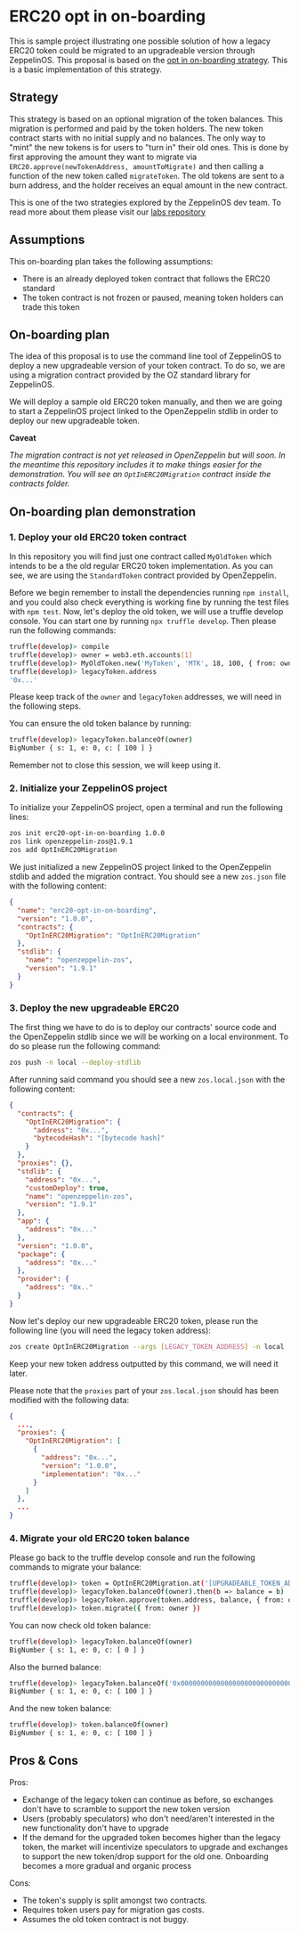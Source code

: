 # ERC20 opt in on-boarding

This is sample project illustrating one possible solution of how a legacy ERC20 token could be migrated to an 
upgradeable version through ZeppelinOS. This proposal is based on the [opt in on-boarding strategy](https://github.com/zeppelinos/labs/tree/master/migrating_legacy_token_opt_in). 
This is a basic implementation of this strategy.  
 
## Strategy

This strategy is based on an optional migration of the token balances. This migration is performed and paid by the 
token holders. The new token contract starts with no initial supply and no balances. The only way to "mint" the new 
tokens is for users to "turn in" their old ones. This is done by first approving the amount they want to migrate via 
`ERC20.approve(newTokenAddress, amountToMigrate)` and then calling a function of the new token called `migrateToken`. 
The old tokens are sent to a burn address, and the holder receives an equal amount in the new contract.


This is one of the two strategies explored by the ZeppelinOS dev team. To read more about them please visit our [labs 
repository](https://github.com/zeppelinos/labs)

## Assumptions

This on-boarding plan takes the following assumptions:
- There is an already deployed token contract that follows the ERC20 standard
- The token contract is not frozen or paused, meaning token holders can trade this token

## On-boarding plan

The idea of this proposal is to use the command line tool of ZeppelinOS to deploy a new upgradeable version of your 
token contract. To do so, we are using a migration contract provided by the OZ standard library for ZeppelinOS.  

We will deploy a sample old ERC20 token manually, and then we are going to start a ZeppelinOS project linked to the 
OpenZeppelin stdlib in order to deploy our new upgradeable token.   

**Caveat**

*The migration contract is not yet released in OpenZeppelin but will soon. In the meantime this repository includes it
to make things easier for the demonstration. You will see an `OptInERC20Migration` contract inside the contracts folder.*

## On-boarding plan demonstration

### 1. Deploy your old ERC20 token contract

In this repository you will find just one contract called `MyOldToken` which intends to be a the old regular ERC20 
token implementation. As you can see, we are using the `StandardToken` contract provided by OpenZeppelin. 

Before we begin remember to install the dependencies running `npm install`, and you could also check everything is 
working fine by running the test files with `npm test`. Now, let's deploy the old token, we will use a truffle develop 
console. You can start one by running `npx truffle develop`. Then please run the following commands:

```sh
truffle(develop)> compile
truffle(develop)> owner = web3.eth.accounts[1]
truffle(develop)> MyOldToken.new('MyToken', 'MTK', 18, 100, { from: owner }).then(i => legacyToken = i)
truffle(develop)> legacyToken.address
'0x...'
```

Please keep track of the `owner` and `legacyToken` addresses, we will need in the following steps.

You can ensure the old token balance by running:
```sh
truffle(develop)> legacyToken.balanceOf(owner)
BigNumber { s: 1, e: 0, c: [ 100 ] }
```

Remember not to close this session, we will keep using it.

### 2. Initialize your ZeppelinOS project

To initialize your ZeppelinOS project, open a terminal and run the following lines:

```sh
zos init erc20-opt-in-on-boarding 1.0.0
zos link openzeppelin-zos@1.9.1
zos add OptInERC20Migration
```

We just initialized a new ZeppelinOS project linked to the OpenZeppelin stdlib and added the migration contract.
You should see a new `zos.json` file with the following content:

```json
{
  "name": "erc20-opt-in-on-boarding",
  "version": "1.0.0",
  "contracts": {
    "OptInERC20Migration": "OptInERC20Migration"
  },
  "stdlib": {
    "name": "openzeppelin-zos",
    "version": "1.9.1"
  }
}
``` 

### 3. Deploy the new upgradeable ERC20

The first thing we have to do is to deploy our contracts' source code and the OpenZeppelin stdlib since we will be 
working on a local environment. To do so please run the following command:
```sh
zos push -n local --deploy-stdlib
```

After running said command you should see a new `zos.local.json` with the following content:
```json
{
  "contracts": {
    "OptInERC20Migration": {
      "address": "0x...",
      "bytecodeHash": "[bytecode hash]"
    }
  },
  "proxies": {},
  "stdlib": {
    "address": "0x...",
    "customDeploy": true,
    "name": "openzeppelin-zos",
    "version": "1.9.1"
  },
  "app": {
    "address": "0x..."
  },
  "version": "1.0.0",
  "package": {
    "address": "0x..."
  },
  "provider": {
    "address": "0x.."
  }
}
```

Now let's deploy our new upgradeable ERC20 token, please run the following line (you will need the legacy token address): 
```sh
zos create OptInERC20Migration --args [LEGACY_TOKEN_ADDRESS] -n local
```

Keep your new token address outputted by this command, we will need it later.

Please note that the `proxies` part of your `zos.local.json` should has been modified with the following data:
```json
{
  ...,
  "proxies": {
    "OptInERC20Migration": [
      {
        "address": "0x...",
        "version": "1.0.0",
        "implementation": "0x..."
      }
    ]
  },
  ...
}
```

### 4. Migrate your old ERC20 token balance 

Please go back to the truffle develop console and run the following commands to migrate your balance:  

```sh
truffle(develop)> token = OptInERC20Migration.at('[UPGRADEABLE_TOKEN_ADDRESS]')
truffle(develop)> legacyToken.balanceOf(owner).then(b => balance = b)
truffle(develop)> legacyToken.approve(token.address, balance, { from: owner })
truffle(develop)> token.migrate({ from: owner })
```

You can now check old token balance:
```sh
truffle(develop)> legacyToken.balanceOf(owner)
BigNumber { s: 1, e: 0, c: [ 0 ] }
```

Also the burned balance:

```sh
truffle(develop)> legacyToken.balanceOf('0x000000000000000000000000000000000000dead')
BigNumber { s: 1, e: 0, c: [ 100 ] }
```

And the new token balance:

```sh
truffle(develop)> token.balanceOf(owner)
BigNumber { s: 1, e: 0, c: [ 100 ] }
```


## Pros & Cons

Pros:
- Exchange of the legacy token can continue as before, so exchanges don't have to scramble to support the new token version
- Users (probably speculators) who don't need/aren't interested in the new functionality don't have to upgrade
- If the demand for the upgraded token becomes higher than the legacy token, the market will incentivize speculators to upgrade and exchanges to support the new token/drop support for the old one. Onboarding becomes a more gradual and organic process

Cons:
- The token's supply is split amongst two contracts.
- Requires token users pay for migration gas costs.
- Assumes the old token contract is not buggy.
